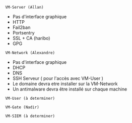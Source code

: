 ```
VM-Server (Allan)
```
- Pas d'interface graphique
- HTTP
- Fail2ban
- Portsentry
- SSL + CA (haribo)
- GPG

```
VM-Network (Alexandre)
```
- Pas d'interface graphique
- DHCP
- DNS 
- SSH Serveur ( pour l'accès avec VM-User )
- Le domaine devra etre installer sur la VM-Network
- Un antimalware devra être installé sur chaque machine


```
VM-User (à determiner)
```


```
VM-Gate (Nadir)
```

```
VM-SIEM (à determiner)
```
